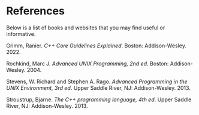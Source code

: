 # References

Below is a list of books and websites that you may find useful or
informative.

Grimm, Ranier.  *C++ Core Guidelines Explained*.  Boston:
Addison-Wesley.  2022.

Rochkind, Marc J.  *Advanced UNIX Programming, 2nd ed*.  Boston:
Addison-Wesley.  2004.

Stevens, W. Richard and Stephen A. Rago.  *Advanced Programming in the
UNIX Environment, 3rd ed*.  Upper Saddle River, NJ:
Addison-Wesley.  2013.

Stroustrup, Bjarne.  *The C++ programming language, 4th ed*.  Upper Saddle
River, NJ: Addison-Wesley.  2013.
